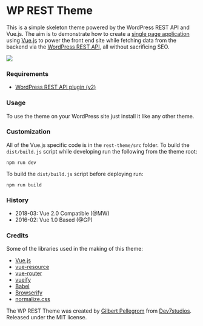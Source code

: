 # WP REST Theme

This is a simple skeleton theme powered by the WordPress REST API and Vue.js. The aim is to
demonstrate how to create a [single page application](https://en.wikipedia.org/wiki/Single-page_application) using
[Vue.js](http://vuejs.org) to power the front end site while fetching data from the backend via the
[WordPress REST API](http://v2.wp-api.org), all without sacrificing SEO.

![](https://cloud.githubusercontent.com/assets/203882/12955214/ec10e59c-d019-11e5-9c15-403c1ba76ce9.gif)

### Requirements

* [WordPress REST API plugin (v2)](https://wordpress.org/plugins/rest-api)

### Usage

To use the theme on your WordPress site just install it like any other theme.

### Customization

All of the Vue.js specific code is in the `rest-theme/src` folder. To build the `dist/build.js` script while
developing run the following from the theme root:

```
npm run dev
```

To build the `dist/build.js` script before deploying run:

```
npm run build
```


### History
* 2018-03: Vue 2.0 Compatible (@MW)
* 2016-02: Vue 1.0 Based (@GP)

### Credits

Some of the libraries used in the making of this theme:

* [Vue.js](http://vuejs.org)
* [vue-resource](https://github.com/vuejs/vue-resource)
* [vue-router](https://github.com/vuejs/vue-router)
* [vueify](https://github.com/vuejs/vueify)
* [Babel](https://babeljs.io)
* [Browserify](http://browserify.org)
* [normalize.css](https://necolas.github.io/normalize.css)

The WP REST Theme was created by [Gilbert Pellegrom](http://gilbert.pellegrom.me) from
[Dev7studios](http://dev7studios.com). Released under the MIT license.
